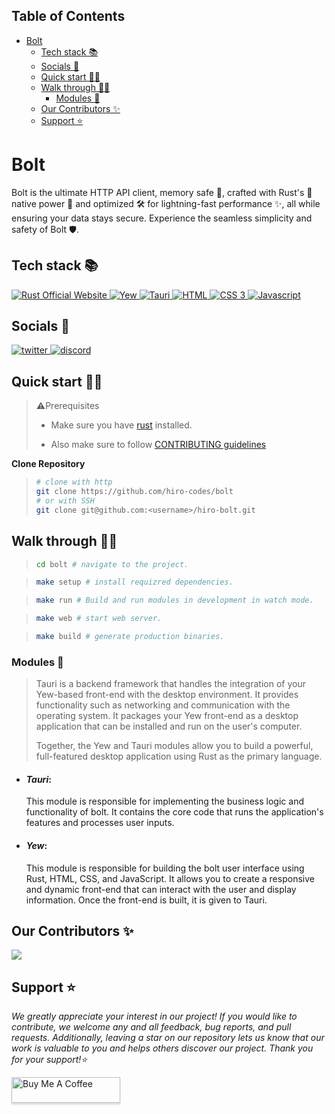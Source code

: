 ## Table of Contents

- [Bolt](#bolt)
  - [Tech stack 📚](#tech-stack-)
  - [Socials 📱](#socials-)
  - [Quick start 👩‍💻](#quick-start-)
  - [Walk through 🚶🏻](#walk-through-)
    - [Modules 🧩](#modules-)
  - [Our Contributors ✨](#our-contributors-)
  - [Support ⭐](#support-)

# Bolt

<!-- Native light ✨, optimized 🛠 and memory safe 🔐 http api client written in rust. -->

Bolt is the ultimate HTTP API client, memory safe 🔐, crafted with Rust's 🦀  native power 💪 and optimized 🛠 for lightning-fast performance ✨, all while ensuring your data stays secure. Experience the seamless simplicity and safety of Bolt 🛡.

## Tech stack 📚

<p>
<!-- rust stack -->
  <a href="http://rust-lang.org">
    <img src="https://img.shields.io/badge/rust-7c3aed?style=for-the-badge&logo=rust&logoColor=white" alt="Rust Official Website"/>
  </a>
  <!-- end of rust stack -->

  <!-- yew stack -->
  <a href="https://yew.rs">
    <img src="https://img.shields.io/badge/yew-7c3aed?style=for-the-badge&logo=yew&logoColor=white" alt="Yew"/>
  </a>
  <!-- end of Yew stack -->

  <!-- Tauri stack -->
  <a href="https://tauri.app">
    <img src="https://img.shields.io/badge/Tauri-7c3aed?style=for-the-badge&logo=tauri&logoColor=white" alt="Tauri"/>
  </a>
  <!-- end of tauri stack -->

  <!-- html 5 stack -->
   <a href="https://developer.mozilla.org/en-US/docs/Web/HTML">
    <img src="https://img.shields.io/badge/html-7c3aed?style=for-the-badge&logo=html5&logoColor=white" alt="HTML"/>
  <!-- End of html stack -->

  <!-- css 3 stack -->
   <a href="https://developer.mozilla.org/en-US/docs/Web/HTML">
    <img src="https://img.shields.io/badge/CSS-7c3aed?style=for-the-badge&logo=css3&logoColor=white" alt="CSS 3"/>
  <!-- End of css 3 stack -->

  <!-- Javascript stack -->
   <a href="https://developer.mozilla.org/en-US/docs/Web/JavaScript">
    <img src="https://img.shields.io/badge/javascript-7c3aed?style=for-the-badge&logo=javascript&logoColor=white" alt="Javascript"/>
  </a>
  <!-- end of javascript -->
</p>

## Socials 📱

<a href="http://twitter.com/hiro_codes" target="blank">
<img src="https://cdn-icons-png.flaticon.com/32/733/733579.png" alt="twitter">
</a>
<a href="https://discord.gg/bujCS6srrV" target="blank">
<img src="https://cdn-icons-png.flaticon.com/32/5968/5968756.png" alt="discord">
</a>

## Quick start 👩‍💻

> ⚠️Prerequisites
> 
> * Make sure you have [rust](https://www.rust-lang.org/tools/install) installed.
> 
> * Also make sure to follow [CONTRIBUTING guidelines](https://github.com/hiro-codes/bolt/blob/master/CONTRIBUTING.md)

**Clone Repository**
> ``` bash
> # clone with http
> git clone https://github.com/hiro-codes/bolt
> # or with SSH
> git clone git@github.com:<username>/hiro-bolt.git
> ```

## Walk through 🚶🏻

> ``` bash
> cd bolt # navigate to the project.
> ```

> ``` bash
> make setup # install requizred dependencies.
> ```

> ``` bash
> make run # Build and run modules in development in watch mode.
> ```

> ``` bash
> make web # start web server.
> ```

> ``` bash
> make build # generate production binaries.
> ```


### Modules 🧩

> Tauri is a backend framework that handles the integration of your Yew-based front-end with the desktop environment. It provides functionality such as networking and communication with the operating system. It packages your Yew front-end as a desktop application that can be installed and run on the user's computer.
>
> Together, the Yew and Tauri modules allow you to build a powerful, full-featured desktop application using Rust as the primary language.
* #### ***Tauri***:
    This module is responsible for implementing the business logic and functionality of bolt. It contains the core code that runs the application's features and processes user inputs.

* #### ***Yew***:
    This module is responsible for building the bolt user interface using Rust, HTML, CSS, and JavaScript. It allows you to create a responsive and dynamic front-end that can interact with the user and display information. Once the front-end is built, it is given to Tauri.

<!-- ---

<a name="building-with-gitpod"></a>
## Building with Gitpod 💣

By using [Gitpod.io](https://www.gitpod.io), all the necessary dependencies will be installed
and the website will be built in one single click. No extra setup is required.

[![Gitpod Ready-to-Code](https://gitpod.io/button/open-in-gitpod.svg)](https://gitpod.io/#https://github.com/hiro-codes/bolt)

--- -->

## Our Contributors ✨

<a href="https://github.com/hiro-codes/bolt/graphs/contributors">
  <img src="https://contrib.rocks/image?repo=hiro-codes/bolt" />
</a>

<!-- ## License 📝 -->

## Support ⭐
_We greatly appreciate your interest in our project! If you would like to contribute, we welcome any and all feedback, bug reports, and pull requests. Additionally, leaving a star on our repository lets us know that our work is valuable to you and helps others discover our project. Thank you for your support!⭐_

<a href="https://www.buymeacoffee.com/0xhiro" target="_blank"><img src="https://www.buymeacoffee.com/assets/img/custom_images/orange_img.png" alt="Buy Me A Coffee" style="height: 41px !important;width: 174px !important;box-shadow: 0px 3px 2px 0px rgba(190, 190, 190, 0.5) !important;-webkit-box-shadow: 0px 3px 2px 0px rgba(190, 190, 190, 0.5) !important;" ></a>